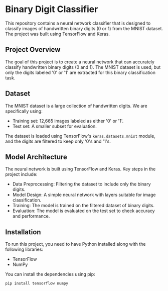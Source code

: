 # Binary Digit Classifier

This repository contains a neural network classifier that is designed to classify images of handwritten binary digits (0 or 1) from the MNIST dataset. The project was built using TensorFlow and Keras.

## Project Overview

The goal of this project is to create a neural network that can accurately classify handwritten binary digits (0 and 1). The MNIST dataset is used, but only the digits labeled '0' or '1' are extracted for this binary classification task.

## Dataset

The MNIST dataset is a large collection of handwritten digits. We are specifically using:
- Training set: 12,665 images labeled as either '0' or '1'.
- Test set: A smaller subset for evaluation.

The dataset is loaded using TensorFlow's `keras.datasets.mnist` module, and the digits are filtered to keep only '0's and '1's.

## Model Architecture

The neural network is built using TensorFlow and Keras. Key steps in the project include:
- Data Preprocessing: Filtering the dataset to include only the binary digits.
- Model Design: A simple neural network with layers suitable for image classification.
- Training: The model is trained on the filtered dataset of binary digits.
- Evaluation: The model is evaluated on the test set to check accuracy and performance.

## Installation

To run this project, you need to have Python installed along with the following libraries:

- TensorFlow
- NumPy

You can install the dependencies using pip:

```bash
pip install tensorflow numpy

